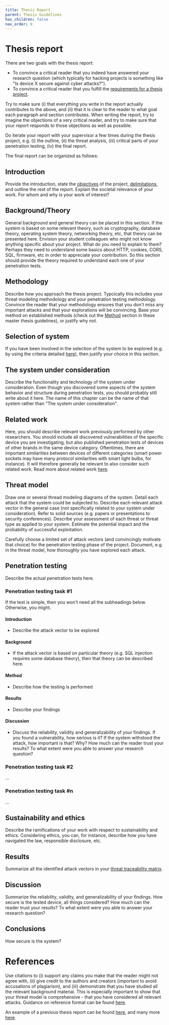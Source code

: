 ```yaml
---
title: Thesis Report
parent: Thesis Guidelines
has_children: false
nav_order: 9
---
```


# Thesis report

There are two goals with the thesis report: 
- To convince a critical reader that you indeed have answered your research question (which typically for hacking projects is something like "Is device X secure against cyber attacks?").
- To convince a critical reader that you fulfill the [requirements for a thesis project](https://intra.kth.se/polopoly_fs/1.661631.1565014876!/Comprehensive%20guidelines%20for%20degree%20project%20courses%2C%20common%20goals%20and%20assessment%20criteria%20%28applies%20from%2001.07.2015%29.pdf).

Try to make sure (i) that everything you write in the report actually contributes to the above, and (ii) that it is clear to the reader to what goal each paragraph and section contributes. When writing the report, try to imagine the objections of a very critical reader, and try to make sure that your report responds to those objections as well as possible.

Do iterate your report with your supervisor a few times during the thesis project, e.g. (i) the outline, (ii) the threat analysis, (iii) critical parts of your penetration testing, (iv) the final report.

The final report can be organized as follows:

## Introduction
Provide the introduction, state the [objectives](objective.html) of the project, [delimitations](delimitations.html), and outline the rest of the report. Explain the societal relevance of your work. For whom and why is your work of interest?

## Background/Theory
General background and general theory can be placed in this section. If the system is based on some relevant theory, such as cryptography, database theory, operating system theory, networking theory, etc, that theory can be presented here. Envision your student colleagues who might not know anything specific about your project. What do you need to explain to them? Perhaps they need to understand some basics about HTTP, cookies, CORS, SQL, firmware, etc in order to appreciate your contribution. So this section should provide the theory required to understand each one of your penetration tests.

## Methodology
Describe how you approach the thesis project. Typcically this includes your threat modeling methodology and your penetration testing methodology. Convince the reader that your methodology ensures that you don't miss any important attacks and that your explorations will be convincing. Base your method on established methods (check out the [Method](method.html) section in these master thesis guidelines), or justify why not.

## Selection of system
If you have been involved in the selection of the system to be explored (e.g. by using the criteria detailed [here](choice_of_system.html)), then justify your choice in this section.

## The system under consideration
Describe the functionality and technology of the system under consideration. Even though you discovered some aspects of the system behavior and structure during penetration tests, you should probably still write about it here. The name of this chapter can be the name of that system rather than "The system under consideration".

## Related work
Here, you should describe relevant work previously performed by other researchers. You should include all discovered vulnerabilities of the specific device you are investigating, but also published penetration tests of devices of other brands in the same device category. Oftentimes, there are important similarities between devices of different categories (smart power sockets may have many protocol similarities with smart light bulbs, for instance). It will therefore generally be relevant to also consider such related work. Read more about related work [here](related_work.html).

## Threat model
Draw one or several thread modeling diagrams of the system. Detail each attack that the system could be subjected to. Describe each relevant attack vector in the general case (not specifically related to your system under consideration). Refer to solid sources (e.g. papers or presentations to security conferences). Describe your assessment of each threat or threat type as applied to your system. Estimate the potential impact and the probability of successful exploitation. 

Carefully choose a limited set of attack vectors (and convincingly motivate that choice) for the penetration testing phase of the project. Document, e.g. in the threat model, how thoroughly you have explored each attack.

## Penetration testing
Describe the actual penetration tests here. 

### Penetration testing task #1
If the test is simple, then you won't need all the subheadings below. Otherwise, you might.
#### Introduction
- Describe the attack vector to be explored

#### Background
- If the attack vector is based on particular theory (e.g. SQL injection requires some database theory), then that theory can be described here.

#### Method
- Describe how the testing is performed

#### Results
- Describe your findings

#### Discussion
- Discuss the reliability, validity and generalizability of your findings. If you found a vulnerability, how serious is it? If the system withstood the attack, how important is that? Why? How much can the reader trust your results? To what extent were you able to answer your research question?

### Penetration testing task #2
...

### Penetration testing task #n
...

## Sustainability and ethics
Describe the ramifications of your work with respect to sustainability and ethics. Considering ethics, you can, for instance, describe how you have navigated the law, responsible disclosure, etc.

## Results 
Summarize all the identified attack vectors in your [threat traceability matrix](threat_traceability_matrix.html). 

## Discussion
Summarize the reliability, validity, and generalizability of your findings. How secure is the tested device, all things considered? How much can the reader trust your results? To what extent were you able to answer your research question? 

## Conclusions
How secure is the system? 

# References
Use citations to (i) support any claims you make that the reader might not agree with, (ii) give credit to the authors and creators (important to avoid accusations of plagiarism), and (iii) demonstrate that you have studied all the relevant background material. This is especially important to show that your threat model is comprehensive - that you have considered all relevant attacks. Guidance on reference format can be found [here](http://libraryguides.vu.edu.au/ieeereferencing/formats).

An example of a previous thesis report can be found [here](http://kth.diva-portal.org/smash/record.jsf?dswid=3396&pid=diva2:1464458%22), and many more [here](https://www.kth.se/nse/research/software-systems-architecture-and-security/projects/ethical-hacking-1.914053).
